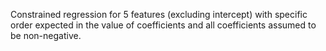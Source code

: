 Constrained regression for 5 features (excluding intercept) with specific order expected in the value of coefficients and all coefficients assumed to be non-negative.